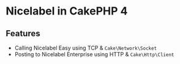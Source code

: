 # Nicelabel in CakePHP 4

## Features
* Calling Nicelabel Easy using TCP & `Cake\Network\Socket`
* Posting to Nicelabel Enterprise using HTTP & `Cake\Http\Client`



